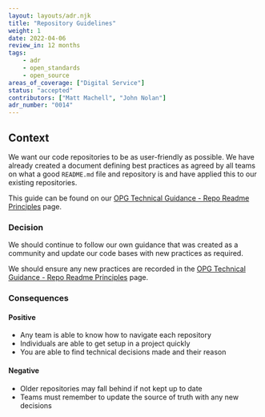 ```yaml
---
layout: layouts/adr.njk
title: "Repository Guidelines"
weight: 1
date: 2022-04-06
review_in: 12 months
tags:  
    - adr
    - open_standards
    - open_source
areas_of_coverage: ["Digital Service"]
status: "accepted"
contributors: ["Matt Machell", "John Nolan"]
adr_number: "0014"
---
```


## Context

We want our code repositories to be as user-friendly as possible. We have already created a document defining best practices as agreed by all teams on what a good `README.md` file and repository is and have applied this to our existing repositories.

This guide can be found on our [OPG Technical Guidance - Repo Readme Principles](https://docs.opg.service.justice.gov.uk/documentation/guides/repo_principles.html#repo-readme-principles) page.

### Decision

We should continue to follow our own guidance that was created as a community and update our code bases with new practices as required.

We should ensure any new practices are recorded in the [OPG Technical Guidance - Repo Readme Principles](https://docs.opg.service.justice.gov.uk/documentation/guides/repo_principles.html#repo-readme-principles) page.

### Consequences

#### Positive

* Any team is able to know how to navigate each repository
* Individuals are able to get setup in a project quickly
* You are able to find technical decisions made and their reason

#### Negative

* Older repositories may fall behind if not kept up to date
* Teams must remember to update the source of truth with any new decisions
